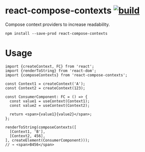# react-compose-contexts [![build](https://github.com/smikhalevski/react-compose-contexts/actions/workflows/master.yml/badge.svg?branch=master&event=push)](https://github.com/smikhalevski/react-compose-contexts/actions/workflows/master.yml)

Compose context providers to increase readability.

```shell
npm install --save-prod react-compose-contexts
```

# Usage

```tsx
import {createContext, FC} from 'react';
import {renderToString} from 'react-dom';
import {composeContexts} from 'react-compose-contexts';

const Context1 = createContext('A');
const Context2 = createContext(123);

const ConsumerComponent: FC = () => {
  const value1 = useContext(Context1);
  const value2 = useContext(Context2);

  return <span>{value1}{value2}</span>;
};

renderToString(composeContexts([
  [Context1, 'B'],
  [Context2, 456],
], createElement(ConsumerComponent)));
// → <span>B456</span>
```
